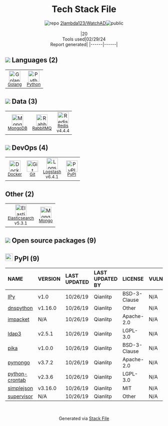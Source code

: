 <!--
&lt;--- Readme.md Snippet without images Start ---&gt;
## Tech Stack
2lambda123/WatchAD is built on the following main stack:

- [Golang](http://golang.org/) – Languages
- [Python](https://www.python.org) – Languages
- [MongoDB](http://www.mongodb.com/) – Databases
- [RabbitMQ](http://www.rabbitmq.com/) – Message Queue
- [Redis](http://redis.io/) – In-Memory Databases
- [Docker](https://www.docker.com/) – Virtual Machine Platforms & Containers
- [Logstash](http://logstash.net/) – Log Management
- [Elasticsearch](https://www.elastic.co/products/elasticsearch) – Search as a Service

Full tech stack [here](/techstack.md)

&lt;--- Readme.md Snippet without images End ---&gt;

&lt;--- Readme.md Snippet with images Start ---&gt;
## Tech Stack
2lambda123/WatchAD is built on the following main stack:

- <img width='25' height='25' src='https://img.stackshare.io/service/1005/O6AczwfV_400x400.png' alt='Golang'/> [Golang](http://golang.org/) – Languages
- <img width='25' height='25' src='https://img.stackshare.io/service/993/pUBY5pVj.png' alt='Python'/> [Python](https://www.python.org) – Languages
- <img width='25' height='25' src='https://img.stackshare.io/service/1030/leaf-360x360.png' alt='MongoDB'/> [MongoDB](http://www.mongodb.com/) – Databases
- <img width='25' height='25' src='https://img.stackshare.io/service/1061/default_df93e9a30d27519161b39d8c1d5c223c1642d187.jpg' alt='RabbitMQ'/> [RabbitMQ](http://www.rabbitmq.com/) – Message Queue
- <img width='25' height='25' src='https://img.stackshare.io/service/1031/default_cbce472cd134adc6688572f999e9122b9657d4ba.png' alt='Redis'/> [Redis](http://redis.io/) – In-Memory Databases
- <img width='25' height='25' src='https://img.stackshare.io/service/586/n4u37v9t_400x400.png' alt='Docker'/> [Docker](https://www.docker.com/) – Virtual Machine Platforms & Containers
- <img width='25' height='25' src='https://img.stackshare.io/service/1683/preview.png' alt='Logstash'/> [Logstash](http://logstash.net/) – Log Management
- <img width='25' height='25' src='https://img.stackshare.io/service/841/Image_2019-05-20_at_4.58.04_PM.png' alt='Elasticsearch'/> [Elasticsearch](https://www.elastic.co/products/elasticsearch) – Search as a Service

Full tech stack [here](/techstack.md)

&lt;--- Readme.md Snippet with images End ---&gt;
-->
<div align="center">

# Tech Stack File
![](https://img.stackshare.io/repo.svg "repo") [2lambda123/WatchAD](https://github.com/2lambda123/WatchAD)![](https://img.stackshare.io/public_badge.svg "public")
<br/><br/>
|20<br/>Tools used|02/29/24 <br/>Report generated|
|------|------|
</div>

## <img src='https://img.stackshare.io/languages.svg'/> Languages (2)
<table><tr>
  <td align='center'>
  <img width='36' height='36' src='https://img.stackshare.io/service/1005/O6AczwfV_400x400.png' alt='Golang'>
  <br>
  <sub><a href="http://golang.org/">Golang</a></sub>
  <br>
  <sub></sub>
</td>

<td align='center'>
  <img width='36' height='36' src='https://img.stackshare.io/service/993/pUBY5pVj.png' alt='Python'>
  <br>
  <sub><a href="https://www.python.org">Python</a></sub>
  <br>
  <sub></sub>
</td>

</tr>
</table>

## <img src='https://img.stackshare.io/databases.svg'/> Data (3)
<table><tr>
  <td align='center'>
  <img width='36' height='36' src='https://img.stackshare.io/service/1030/leaf-360x360.png' alt='MongoDB'>
  <br>
  <sub><a href="http://www.mongodb.com/">MongoDB</a></sub>
  <br>
  <sub></sub>
</td>

<td align='center'>
  <img width='36' height='36' src='https://img.stackshare.io/service/1061/default_df93e9a30d27519161b39d8c1d5c223c1642d187.jpg' alt='RabbitMQ'>
  <br>
  <sub><a href="http://www.rabbitmq.com/">RabbitMQ</a></sub>
  <br>
  <sub></sub>
</td>

<td align='center'>
  <img width='36' height='36' src='https://img.stackshare.io/service/1031/default_cbce472cd134adc6688572f999e9122b9657d4ba.png' alt='Redis'>
  <br>
  <sub><a href="http://redis.io/">Redis</a></sub>
  <br>
  <sub>v4.4.4</sub>
</td>

</tr>
</table>

## <img src='https://img.stackshare.io/devops.svg'/> DevOps (4)
<table><tr>
  <td align='center'>
  <img width='36' height='36' src='https://img.stackshare.io/service/586/n4u37v9t_400x400.png' alt='Docker'>
  <br>
  <sub><a href="https://www.docker.com/">Docker</a></sub>
  <br>
  <sub></sub>
</td>

<td align='center'>
  <img width='36' height='36' src='https://img.stackshare.io/service/1046/git.png' alt='Git'>
  <br>
  <sub><a href="http://git-scm.com/">Git</a></sub>
  <br>
  <sub></sub>
</td>

<td align='center'>
  <img width='36' height='36' src='https://img.stackshare.io/service/1683/preview.png' alt='Logstash'>
  <br>
  <sub><a href="http://logstash.net/">Logstash</a></sub>
  <br>
  <sub>v6.4.1</sub>
</td>

<td align='center'>
  <img width='36' height='36' src='https://img.stackshare.io/service/12572/-RIWgodF_400x400.jpg' alt='PyPI'>
  <br>
  <sub><a href="https://pypi.org/">PyPI</a></sub>
  <br>
  <sub></sub>
</td>

</tr>
</table>

## Other (2)
<table><tr>
  <td align='center'>
  <img width='36' height='36' src='https://img.stackshare.io/service/841/Image_2019-05-20_at_4.58.04_PM.png' alt='Elasticsearch'>
  <br>
  <sub><a href="https://www.elastic.co/products/elasticsearch">Elasticsearch</a></sub>
  <br>
  <sub>v5.3.1</sub>
</td>

<td align='center'>
  <img width='36' height='36' src='https://img.stackshare.io/service/3519/3wgIDj3j_normal.png' alt='Mongo'>
  <br>
  <sub><a href="http://wedesignapps.herokuapp.com">Mongo</a></sub>
  <br>
  <sub></sub>
</td>

</tr>
</table>


## <img src='https://img.stackshare.io/group.svg' /> Open source packages (9)</h2>

## <img width='24' height='24' src='https://img.stackshare.io/service/12572/-RIWgodF_400x400.jpg'/> PyPI (9)

|NAME|VERSION|LAST UPDATED|LAST UPDATED BY|LICENSE|VULNERABILITIES|
|:------|:------|:------|:------|:------|:------|
|[IPy](https://pypi.org/project/IPy)|v1.0|10/26/19|Qianlitp |BSD-3-Clause|N/A|
|[dnspython](https://pypi.org/project/dnspython)|v1.16.0|10/26/19|Qianlitp |Other|N/A|
|[impacket](https://pypi.org/project/impacket)|N/A|10/26/19|Qianlitp |Apache-2.0|N/A|
|[ldap3](https://pypi.org/project/ldap3)|v2.5.1|10/26/19|Qianlitp |LGPL-3.0|N/A|
|[pika](https://pypi.org/project/pika)|v1.0.0|10/26/19|Qianlitp |BSD-3-Clause|N/A|
|[pymongo](https://pypi.org/project/pymongo)|v3.7.2|10/26/19|Qianlitp |Apache-2.0|N/A|
|[python-crontab](https://pypi.org/project/python-crontab)|v2.3.6|10/26/19|Qianlitp |LGPL-3.0|N/A|
|[simplejson](https://pypi.org/project/simplejson)|v3.16.0|10/26/19|Qianlitp |MIT|N/A|
|[supervisor](https://pypi.org/project/supervisor)|N/A|10/26/19|Qianlitp |Other|N/A|

<br/>
<div align='center'>

Generated via [Stack File](https://github.com/marketplace/stack-file)
